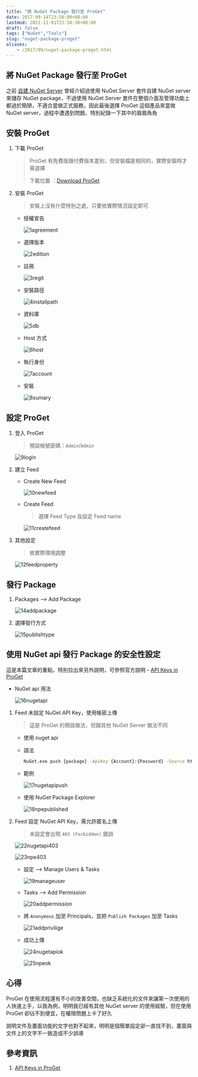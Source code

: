 ```yaml
---
title: "將 NuGet Package 發行至 ProGet"
date: 2017-09-14T23:50:00+08:00
lastmod: 2021-11-01T23:50:30+08:00
draft: false
tags: ["NuGet","Tools"]
slug: "nuget-package-proget"
aliases:
    - /2017/09/nuget-package-proget.html
---
```

## 將 NuGet Package 發行至 ProGet

之前 [自建 NuGet Server](/self-host-nuget-server) 曾經介紹過使用 NuGet.Server 套件自建 NuGet server 來儲存 NuGet package，不過使用 NuGet.Server 套件在整個介面及管理功能上都過於簡陋，不適合當做正式服務，因此最後選擇 ProGet 這個產品來當做 NuGet server，過程中遭遇到問題，特別紀錄一下其中的眉眉角角

## 安裝 ProGet

1. 下載 ProGet

    > ProGet 有免費版跟付費版本差別，但安裝檔是相同的，實際安裝時才需選擇
    >
    > 下載位置 ：[Download ProGet](http://inedo.com/proget/download)

2. 安裝 ProGet

    > 安裝上沒有什麼特別之處，只要依實際情況設定即可

    * 授權宣告

        ![1agreement](https://user-images.githubusercontent.com/3851540/30439318-04c7fb28-99a6-11e7-92e6-5cda8e58870f.png)

    * 選擇版本

        ![2edition](https://user-images.githubusercontent.com/3851540/30439319-04c87b84-99a6-11e7-82cf-425b86a3ef93.png)

    * 註冊

        ![3regit](https://user-images.githubusercontent.com/3851540/30439327-05078798-99a6-11e7-8ee5-de47368914dc.png)

    * 安裝路徑

        ![4installpath](https://user-images.githubusercontent.com/3851540/30439320-04cdedd0-99a6-11e7-8495-c01673f85ff2.png)

    * 資料庫

        ![5db](https://user-images.githubusercontent.com/3851540/30439321-04ddb2d8-99a6-11e7-8868-53b509b1f4b6.png)

    * Host 方式

        ![6host](https://user-images.githubusercontent.com/3851540/30439323-04e8f6e8-99a6-11e7-8f15-576b53d5f0fa.png)

    * 執行身份

        ![7account](https://user-images.githubusercontent.com/3851540/30439324-04effb0a-99a6-11e7-9829-9796aaad1a99.png)

    * 安裝

        ![8sumary](https://user-images.githubusercontent.com/3851540/30439325-04f31c90-99a6-11e7-8012-28597447f08f.png)

## 設定 ProGet

1. 登入 ProGet

    > 預設帳號密碼：`Admin`/`Admin`

    ![9login](https://user-images.githubusercontent.com/3851540/30439326-05043624-99a6-11e7-9089-4be84e6e4b60.png)

2. 建立 Feed

    * Create New Feed

        ![10newfeed](https://user-images.githubusercontent.com/3851540/30439328-05090ff0-99a6-11e7-96c9-b58428021fed.png)

    * Create Feed

        > 選擇 Feed Type 及設定 Feed name

        ![11createfeed](https://user-images.githubusercontent.com/3851540/30439329-051558b4-99a6-11e7-974a-4424ecf07f3d.png)

3. 其他設定

    > 依實際環境調整

    ![12feedproperty](https://user-images.githubusercontent.com/3851540/30439330-051e2c8c-99a6-11e7-84f7-67ab6c1862c8.png)

## 發行 Package

1. Packages --> Add Package

    ![14addpackage](https://user-images.githubusercontent.com/3851540/30439333-052e9de2-99a6-11e7-9a4b-26efa397f27e.png)

2. 選擇發行方式

    ![15publishtype](https://user-images.githubusercontent.com/3851540/30439332-052d7dfe-99a6-11e7-8cfc-34f7ed15c36c.png)

## 使用 NuGet api 發行 Package 的安全性設定

這是本篇文章的重點，特別拉出來另外說明，可參照官方說明 - [API Keys in ProGet](http://inedo.com/support/kb/1112/api-keys-in-proget)

* NuGet api 用法

    ![16nugetapi](https://user-images.githubusercontent.com/3851540/30439334-05315316-99a6-11e7-98f4-59537ac0a399.png)

1. Feed 未設定 NuGet API Key，使用帳密上傳

    > 這是 ProGet 的預設做法，但跟其他 NuGet Server 做法不同

    * 使用 nuget api

    * 語法

        ```cmd
        NuGet.exe push {package} -ApiKey {Account}:{Password} -Source http://{ProGet_Server}/nuget/{Feed_Name}/
        ```

    * 範例

        ![17nugetapipush](https://user-images.githubusercontent.com/3851540/30439336-0547f594-99a6-11e7-8b9a-caec584bdc7c.png)

    * 使用 NuGet Package Explorer

        ![18npepublished](https://user-images.githubusercontent.com/3851540/30439335-0547572e-99a6-11e7-9078-25b58fa08a30.png)

2. Feed 設定 NuGet API Key，需允許匿名上傳

    > 未設定會出現 `403 (Forbidden)` 錯誤

    ![22nugetapi403](https://user-images.githubusercontent.com/3851540/30439312-049c28f4-99a6-11e7-8ef9-d74428944625.png)

    ![23npe403](https://user-images.githubusercontent.com/3851540/30439315-04a109b4-99a6-11e7-9568-79ec36158de6.png)

    * 設定 --> Manage Users & Tasks

        ![19manageuser](https://user-images.githubusercontent.com/3851540/30439313-049c7930-99a6-11e7-9df2-4604be1fb53c.png)

    * Tasks --> Add Permission

        ![20addpermission](https://user-images.githubusercontent.com/3851540/30439311-049c3d8a-99a6-11e7-9853-5632b5727a96.png)

    * 將 `Anonymous` 加至 Principals，並把 `Publish Packages` 加至 Tasks

        ![21addprivilige](https://user-images.githubusercontent.com/3851540/30439314-049ca324-99a6-11e7-9c69-700fd67ccd96.png)

    * 成功上傳

        ![24nugetapiok](https://user-images.githubusercontent.com/3851540/30439316-04a3f46c-99a6-11e7-87a7-9cc60e8609a7.png)

        ![25npeok](https://user-images.githubusercontent.com/3851540/30439317-04c2aff6-99a6-11e7-88e5-9d1525c1f24b.png)

## 心得

ProGet 在使用流程還有不小的改善空間，也缺乏系統化的文件來讓第一次使用的人快速上手，以我為例，明明我已經有其他 NuGet server 的使用經驗，但在使用 ProGet 卻佔不到便宜，在權限問題上卡了好久

說明文件及畫面功能的文字也對不起來，明明是個簡單設定卻一直找不到，畫面與文件上的文字不一致造成不少誤導

## 參考資訊

1. [API Keys in ProGet](http://inedo.com/support/kb/1112/api-keys-in-proget)
